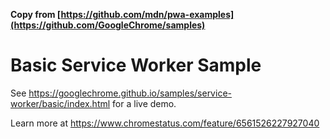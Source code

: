 **Copy from [https://github.com/mdn/pwa-examples](https://github.com/GoogleChrome/samples)**

Basic Service Worker Sample
===========================
See https://googlechrome.github.io/samples/service-worker/basic/index.html for a live demo.

Learn more at https://www.chromestatus.com/feature/6561526227927040
